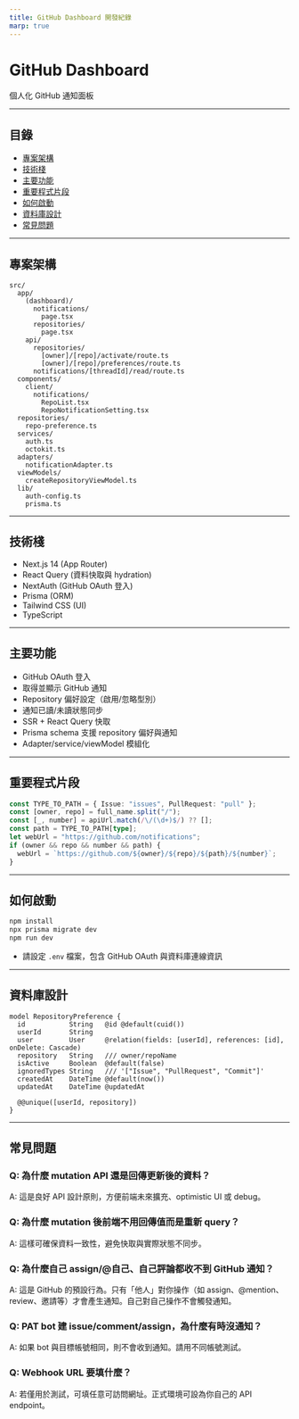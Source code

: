 ```yaml
---
title: GitHub Dashboard 開發紀錄
marp: true
---
```


# GitHub Dashboard

個人化 GitHub 通知面板

---

## 目錄

- [專案架構](#專案架構)
- [技術棧](#技術棧)
- [主要功能](#主要功能)
- [重要程式片段](#重要程式片段)
- [如何啟動](#如何啟動)
- [資料庫設計](#資料庫設計)
- [常見問題](#常見問題)

---

## 專案架構

```
src/
  app/
    (dashboard)/
      notifications/
        page.tsx
      repositories/
        page.tsx
    api/
      repositories/
        [owner]/[repo]/activate/route.ts
        [owner]/[repo]/preferences/route.ts
      notifications/[threadId]/read/route.ts
  components/
    client/
      notifications/
        RepoList.tsx
        RepoNotificationSetting.tsx
  repositories/
    repo-preference.ts
  services/
    auth.ts
    octokit.ts
  adapters/
    notificationAdapter.ts
  viewModels/
    createRepositoryViewModel.ts
  lib/
    auth-config.ts
    prisma.ts
```

---

## 技術棧

- Next.js 14 (App Router)
- React Query (資料快取與 hydration)
- NextAuth (GitHub OAuth 登入)
- Prisma (ORM)
- Tailwind CSS (UI)
- TypeScript

---

## 主要功能

- GitHub OAuth 登入
- 取得並顯示 GitHub 通知
- Repository 偏好設定（啟用/忽略型別）
- 通知已讀/未讀狀態同步
- SSR + React Query 快取
- Prisma schema 支援 repository 偏好與通知
- Adapter/service/viewModel 模組化

---

## 重要程式片段

```ts
const TYPE_TO_PATH = { Issue: "issues", PullRequest: "pull" };
const [owner, repo] = full_name.split("/");
const [_, number] = apiUrl.match(/\/(\d+)$/) ?? [];
const path = TYPE_TO_PATH[type];
let webUrl = "https://github.com/notifications";
if (owner && repo && number && path) {
  webUrl = `https://github.com/${owner}/${repo}/${path}/${number}`;
}
```

---

## 如何啟動

```bash
npm install
npx prisma migrate dev
npm run dev
```

- 請設定 `.env` 檔案，包含 GitHub OAuth 與資料庫連線資訊

---

## 資料庫設計

```prisma
model RepositoryPreference {
  id           String   @id @default(cuid())
  userId       String
  user         User     @relation(fields: [userId], references: [id], onDelete: Cascade)
  repository   String   /// owner/repoName
  isActive     Boolean  @default(false)
  ignoredTypes String   /// '["Issue", "PullRequest", "Commit"]'
  createdAt    DateTime @default(now())
  updatedAt    DateTime @updatedAt

  @@unique([userId, repository])
}
```

---

## 常見問題

### Q: 為什麼 mutation API 還是回傳更新後的資料？

A: 這是良好 API 設計原則，方便前端未來擴充、optimistic UI 或 debug。

### Q: 為什麼 mutation 後前端不用回傳值而是重新 query？

A: 這樣可確保資料一致性，避免快取與實際狀態不同步。

### Q: 為什麼自己 assign/@自己、自己評論都收不到 GitHub 通知？

A: 這是 GitHub 的預設行為。只有「他人」對你操作（如 assign、@mention、review、邀請等）才會產生通知。自己對自己操作不會觸發通知。

### Q: PAT bot 建 issue/comment/assign，為什麼有時沒通知？

A: 如果 bot 與目標帳號相同，則不會收到通知。請用不同帳號測試。

### Q: Webhook URL 要填什麼？

A: 若僅用於測試，可填任意可訪問網址。正式環境可設為你自己的 API endpoint。
